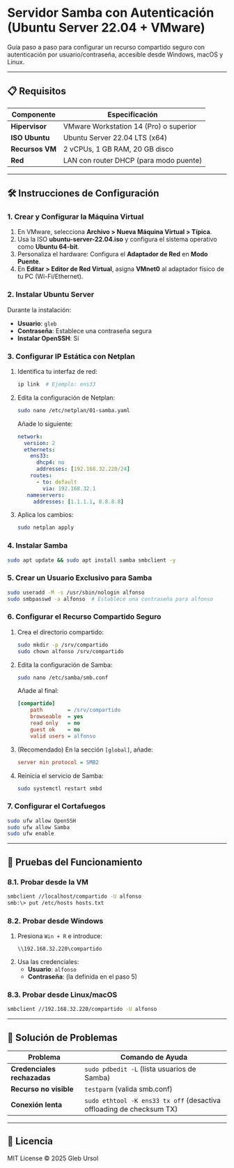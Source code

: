 # Servidor Samba con Autenticación (Ubuntu Server 22.04 + VMware)

Guía paso a paso para configurar un recurso compartido seguro con autenticación por usuario/contraseña, accesible desde Windows, macOS y Linux.

---

## 📋 Requisitos

| Componente | Especificación |
|------------|---------------|
| **Hipervisor** | VMware Workstation 14 (Pro) o superior |
| **ISO Ubuntu** | Ubuntu Server 22.04 LTS (x64) |
| **Recursos VM** | 2 vCPUs, 1 GB RAM, 20 GB disco |
| **Red** | LAN con router DHCP (para modo puente) |

---

## 🛠️ Instrucciones de Configuración

### 1. Crear y Configurar la Máquina Virtual
1. En VMware, selecciona **Archivo > Nueva Máquina Virtual > Típica**.
2. Usa la ISO **ubuntu-server-22.04.iso** y configura el sistema operativo como **Ubuntu 64-bit**.
3. Personaliza el hardware: Configura el **Adaptador de Red** en **Modo Puente**.
4. En **Editar > Editor de Red Virtual**, asigna **VMnet0** al adaptador físico de tu PC (Wi-Fi/Ethernet).

### 2. Instalar Ubuntu Server
Durante la instalación:
- **Usuario**: `gleb`
- **Contraseña**: Establece una contraseña segura
- **Instalar OpenSSH**: Sí

### 3. Configurar IP Estática con Netplan
1. Identifica tu interfaz de red:
   ```bash
   ip link  # Ejemplo: ens33
   ```
2. Edita la configuración de Netplan:
   ```bash
   sudo nano /etc/netplan/01-samba.yaml
   ```
   Añade lo siguiente:
   ```yaml
   network:
     version: 2
     ethernets:
       ens33:
         dhcp4: no
         addresses: [192.168.32.220/24]
       routes:                
         - to: default
           via: 192.168.32.1  
      nameservers:
        addresses: [1.1.1.1, 8.8.8.8]
   ```
3. Aplica los cambios:
   ```bash
   sudo netplan apply
   ```

### 4. Instalar Samba
```bash
sudo apt update && sudo apt install samba smbclient -y
```

### 5. Crear un Usuario Exclusivo para Samba
```bash
sudo useradd -M -s /usr/sbin/nologin alfonso
sudo smbpasswd -a alfonso  # Establece una contraseña para alfonso
```

### 6. Configurar el Recurso Compartido Seguro
1. Crea el directorio compartido:
   ```bash
   sudo mkdir -p /srv/compartido
   sudo chown alfonso /srv/compartido
   ```
2. Edita la configuración de Samba:
   ```bash
   sudo nano /etc/samba/smb.conf
   ```
   Añade al final:
   ```ini
   [compartido]
       path        = /srv/compartido
       browseable  = yes
       read only   = no
       guest ok    = no
       valid users = alfonso
   ```
3. (Recomendado) En la sección `[global]`, añade:
   ```ini
   server min protocol = SMB2
   ```
4. Reinicia el servicio de Samba:
   ```bash
   sudo systemctl restart smbd
   ```

### 7. Configurar el Cortafuegos
```bash
sudo ufw allow OpenSSH
sudo ufw allow Samba
sudo ufw enable
```

---

## 🧪 Pruebas del Funcionamiento

### 8.1. Probar desde la VM
```bash
smbclient //localhost/compartido -U alfonso
smb:\> put /etc/hosts hosts.txt
```

### 8.2. Probar desde Windows
1. Presiona `Win + R` e introduce:
   ```
   \\192.168.32.220\compartido
   ```
2. Usa las credenciales:
   - **Usuario**: `alfonso`
   - **Contraseña**: (la definida en el paso 5)

### 8.3. Probar desde Linux/macOS
```bash
smbclient //192.168.32.220/compartido -U alfonso
```

---

## 🔧 Solución de Problemas

| Problema | Comando de Ayuda |
|----------|------------------|
| **Credenciales rechazadas** | `sudo pdbedit -L` (lista usuarios de Samba) |
| **Recurso no visible** | `testparm` (valida smb.conf) |
| **Conexión lenta** | `sudo ethtool -K ens33 tx off` (desactiva offloading de checksum TX) |

---

## 📜 Licencia
MIT License © 2025 Gleb Ursol
